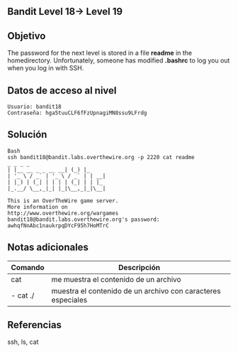 ## Bandit Level 18→ Level 19

## Objetivo

The password for the next level is stored in a file **readme** in the homedirectory. Unfortunately, someone has modified **.bashrc** to log you out when you log in with SSH.
## Datos de acceso al nivel

```
Usuario: bandit18
Contraseña: hga5tuuCLF6fFzUpnagiMN8ssu9LFrdg
```
## Solución
```
Bash
ssh bandit18@bandit.labs.overthewire.org -p 2220 cat readme
_ _ _ _
| |__ __ _ _ __ __| (_) |_
| '_ \ / _` | '_ \ / _` | | __|
| |_) | (_| | | | | (_| | | |_
|_.__/ \__,_|_| |_|\__,_|_|\__|

This is an OverTheWire game server.
More information on
http://www.overthewire.org/wargames
bandit18@bandit.labs.overthewire.org's password:
awhqfNnAbc1naukrpqDYcF95h7HoMTrC
```
## Notas adicionales

| Comando | Descripción |
|-----------|-----------|
| cat| me muestra el contenido de un archivo|
|- cat ./|muestra el contenido de un archivo con caracteres especiales|
## Referencias

ssh, ls, cat